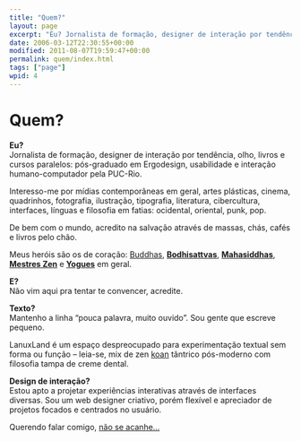 ```yaml
---
title: "Quem?"
layout: page
excerpt: "Eu? Jornalista de formação, designer de interação por tendência, olho, livros e cursos paralelos: pós-graduado em Ergodesign, usabilidade e interação humano-computador pela PUC-Rio. Interesso-me por mídias contemporâneas em geral, artes plásticas, cinema, quadrinhos, fotografia, ilustração,  tipografia, literatura, cibercultura, interfaces, línguas e filosofia em fatias: ocidental, oriental, punk, pop. De bem com o mundo, acredito na […]"
date: 2006-03-12T22:30:55+00:00
modified: 2011-08-07T19:59:47+00:00
permalink: quem/index.html
tags: ["page"]
wpid: 4
---
```


# Quem?

**Eu?**  
Jornalista de formação, designer de interação por tendência, olho, livros e cursos paralelos: pós-graduado em Ergodesign, usabilidade e interação humano-computador pela PUC-Rio.

Interesso-me por mídias contemporâneas em geral, artes plásticas, cinema, quadrinhos, fotografia, ilustração, tipografia, literatura, cibercultura, interfaces, línguas e filosofia em fatias: ocidental, oriental, punk, pop.

De bem com o mundo, acredito na salvação através de massas, chás, cafés e livros pelo chão.

Meus heróis são os de coração: [Buddhas](http://en.wikipedia.org/wiki/Buddha), [**Bodhisattvas**](http://en.wikipedia.org/wiki/Bodhisattva), [**Mahasiddhas**](http://en.wikipedia.org/wiki/Mahasiddha), **[Mestres Zen](http://en.wikipedia.org/wiki/Zen)** e **[Yogues](http://en.wikipedia.org/wiki/Yoga)** em geral.

**E?**  
Não vim aqui pra tentar te convencer, acredite.

**Texto?**  
Mantenho a linha “pouca palavra, muito ouvido”. Sou gente que escreve pequeno.

LanuxLand é um espaço despreocupado para experimentação textual sem forma ou função – leia-se, mix de zen [koan](http://en.wikipedia.org/wiki/Koan) tântrico pós-moderno com filosofia tampa de creme dental.

**Design de interação?**  
Estou apto a projetar experiências interativas através de interfaces diversas. Sou um web designer criativo, porém flexível e apreciador de projetos focados e centrados no usuário.

Querendo falar comigo, [não se acanhe…](http://lanux.com.br/contato)